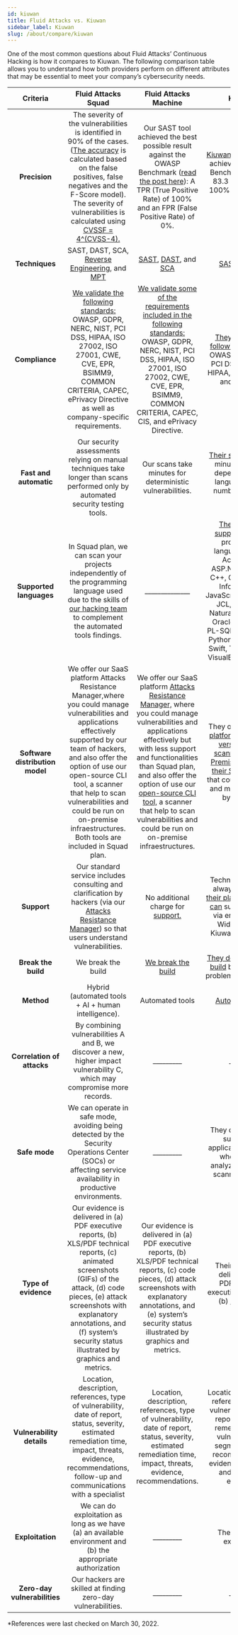 ```yaml
---
id: kiuwan
title: Fluid Attacks vs. Kiuwan
sidebar_label: Kiuwan
slug: /about/compare/kiuwan
---
```


One of the most common questions about
Fluid Attacks’ Continuous Hacking is
how it compares to Kiuwan.
The following comparison table allows
you to understand how both providers perform
on different attributes that may be essential
to meet your company’s cybersecurity needs.

|           **Criteria**          |                                                                                                                                                                  **Fluid Attacks  Squad**                                                                                                                                                                  |                                                                                                                                                                                                                   **Fluid Attacks Machine**                                                                                                                                                                                                                   |                                                                                                                                                                                             **Kiuwan***                                                                                                                                                                                            |
|:-------------------------------:|:----------------------------------------------------------------------------------------------------------------------------------------------------------------------------------------------------------------------------------------------------------------------------------------------------------------------------------------------------------:|:-------------------------------------------------------------------------------------------------------------------------------------------------------------------------------------------------------------------------------------------------------------------------------------------------------------------------------------------------------------------------------------------------------------------------------------------------------------:|:-------------------------------------------------------------------------------------------------------------------------------------------------------------------------------------------------------------------------------------------------------------------------------------------------------------------------------------------------------------------------------------------------:|
| **Precision**                   | The severity of the vulnerabilities is  identified in 90% of the cases. ([The  accuracy](/about/sla/accuracy/) is calculated based on the false  positives, false negatives and the F-Score  model). The severity of vulnerabilities is  calculated using [CVSSF = 4^(CVSS-4).](/about/faq/#adjustment-by-severity)                                        | Our SAST tool achieved the best possible  result against the OWASP Benchmark  ([read the post here](https://fluidattacks.com/blog/owasp-benchmark-fluid-attacks/)): A TPR (True Positive  Rate) of 100% and an FPR (False Positive  Rate) of 0%.                                                                                                                                                                                                              | [Kiuwan Code](https://www.kiuwan.com/blog/owasp-benchmark-diy/) Security achieved an   OWASP Benchmark score of 83.3 with a   TPR of 100% and an FPR of 16.7%.                                                                                                                                                                                                                                    |
| **Techniques**                  | SAST, DAST, SCA, [Reverse Engineering](https://fluidattacks.com/categories/re/), and [MPT](https://fluidattacks.com/categories/re/)                                                                                                                                                                                                                        | [SAST](https://fluidattacks.com/categories/sast/), [DAST](https://fluidattacks.com/categories/sast/), and [SCA](https://fluidattacks.com/categories/sca/)                                                                                                                                                                                                                                                                                                     | [SAST](https://www.kiuwan.com/code-security-sast/) and [SCA](https://www.kiuwan.com/insights-open-source/)                                                                                                                                                                                                                                                                                  |
| **Compliance**                  | [We validate the following standards:](https://docs.fluidattacks.com/criteria/compliance/)  OWASP, GDPR, NERC, NIST, PCI DSS,  HIPAA, ISO 27002, ISO 27001, CWE, CVE,  EPR, BSIMM9, COMMON CRITERIA,  CAPEC, ePrivacy Directive as well as  company-specific requirements.                                                                                 | [We validate some of the requirements  included in the following standards:](https://docs.fluidattacks.com/criteria/compliance/) OWASP, GDPR, NERC, NIST, PCI DSS,  HIPAA, ISO 27001, ISO 27002, CWE, CVE,  EPR, BSIMM9, COMMON CRITERIA,  CAPEC, CIS, and ePrivacy Directive.                                                                                                                                                                                | [They validate the following standards:](https://www.kiuwan.com/blog/security-standards-in-software-development/)  OWASP, NIST, CWE, PCI DSS,  MISRA-C, HIPAA, WASC, BIZEC, and  SEI CERT.                                                                                                                                                                                                        |
| **Fast and automatic**          | Our security assessments relying on manual techniques take longer than scans performed only by automated security testing tools.                                                                                                                                                                                                                                              | Our scans take minutes for deterministic   vulnerabilities.                                                                                                                                                                                                                                                                                                                                                                                                   | [Their scans](https://www.kiuwan.com/docs/pages/viewpage.action?pageId=17727689) can take minutes or hours,   depending on the language and the number   of lines of code.                                                                                                                                                                                                                        |
| **Supported languages**         | In Squad plan, we can scan your projects independently of the programming language used due to the skills of [our hacking team](https://fluidattacks.com/solutions/penetration-testing/) to complement the automated tools findings.                                                                                                                       |______________                                 | [Their solutions support](https://www.kiuwan.com/docs/pages/viewpage.action?pageId=17727588) following programming languages: ABAP, ActionScript, ASP.NET, C, Cobol, C++, C#, Go, HTML, Informix, Java, JavaScript/TypeScript, JCL, JSP, Kotlin, Natural, Objective C, OracleForms, PHP, PL-SQL, PowerScript, Python, RPG4, Scala, Swift, Transact-SQL, VisualBasic 6, VB.Net                     |
| **Software distribution model** | We offer our SaaS platform Attacks Resistance Manager,where you could manage vulnerabilities and applications effectively supported by our team of hackers, and also offer the option of use our open-source CLI tool, a scanner that help to scan vulnerabilities and could be run on on-premise infraestructures. Both tools are included in Squad plan. | We offer our SaaS platform [Attacks Resistance Manager,](https://docs.fluidattacks.com/machine/web/arm) where you could manage vulnerabilities and applications effectively but with less support and functionalities  than Squad plan, and also offer the option of use our [open-source CLI tool,](https://docs.fluidattacks.com/machine/scanner/plans/foss)  a  scanner that help to scan vulnerabilities and could be run on on-premise infraestructures. | They offer their [SaaS platform](https://www.kiuwan.com/docs/display/K5/Kiuwan+Cloud+Analyzer), also a [local version of their scanner](https://www.kiuwan.com/docs/display/K5/Kiuwan+Local+Analyzer), and [On-Premises version of their SaaS platform](https://www.kiuwan.com/docs/display/K5/Kiuwan+On-Premises+Distributed+Version) that could be installed and managed totally by the client. |
| **Support**                     | Our standard service includes consulting  and clarification by hackers (via our  [Attacks Resistance Manager](https://docs.fluidattacks.com/machine/web/arm)) so that users  understand vulnerabilities.                                                                                                                                                   | No additional charge for [support.](/machine/web/support/live-chat)                                                                                                                                                                                                                                                                                                                                                                                           | Technical support is always included [in   their plans](https://www.kiuwan.com/pricing/). [Customers can](https://www.kiuwan.com/docs/display/K5/Kiuwan+Technical+Support+Guide) submit requests   via email, the Help Widget, and the Kiuwan   Help Center                                                                                                                                                                          |
| **Break the build**             | We break the build                                                                                                                                                                                                                                                                                                                                         | [We break the build](https://fluidattacks.com/solutions/devsecops/)                                                                                                                                                                                                                                                                                                                                                                                           | [They do not break the build](https://www.kiuwan.com/press-releases/) but only   report problematic conditions                                                                                                                                                                                                                                                                                    |
| **Method**                      | Hybrid (automated tools + AI + human   intelligence).                                                                                                                                                                                                                                                                                                      | Automated tools                                                                                                                                                                                                                                                                                                                                                                                                                                               | [Automated tools.](https://www.kiuwan.com/insights-open-source/)                                                                                                                                                                                                                                                                                                                                  |
| **Correlation of attacks**      | By combining vulnerabilities A and B, we   discover a new, higher impact   vulnerability C, which may compromise   more records.                                                                                                                                                                                                                           | _________                                                                                                                                                                                                                                                                                                                                                                                                                                                     | _________                                                                                                                                                                                                                                                                                                                                                                                         |
| **Safe mode**                   | We can operate in safe mode, avoiding   being detected by the Security   Operations Center (SOCs) or affecting   service availability in productive   environments.                                                                                                                                                                                        | _________                                                                                                                                                                                                                                                                                                                                                                                                                                                     | They do not need to suspend the   application's service, whose code is   analyzed during the scanning process.                                                                                                                                                                                                                                                                                    |
| **Type of evidence**            | Our evidence is delivered in (a) PDF   executive reports, (b) XLS/PDF technical   reports, (c) animated screenshots (GIFs)   of the attack, (d) code pieces, (e) attack   screenshots with explanatory annotations,   and (f) system’s security status illustrated   by graphics and metrics.                                                              | Our evidence is delivered in (a) PDF executive reports, (b) XLS/PDF technical reports, (c) code pieces, (d) attack screenshots with explanatory annotations, and (e) system’s security status illustrated by graphics and metrics.                                                                                                                                                                                                                            | Their evidence is delivered in  (a) PDF/XML/CSV executive reports and   (b) [customized reports.](https://www.kiuwan.com/docs/display/K5/Getting+Started+with+Kiuwan)                                                                                                                                                                                                                             |
| **Vulnerability details**       | Location, description, references, type of vulnerability, date of report, status, severity, estimated remediation time, impact, threats, evidence, recommendations, follow-up and communications with a specialist                                                                                                                                         | Location, description, references, type of vulnerability, date of report, status, severity, estimated remediation time, impact, threats, evidence, recommendations.                                                                                                                                                                                                                                                                                           | Location, description, references, type of vulnerability, date of report, estimated remediation time, vulnerable code segment, threats, recommendations, evidence, vulnerable and fixed code examples.                                                                                                                                                                                            |
| **Exploitation**                | We can do exploitation as long as we   have (a) an available environment and   (b) the appropriate authorization                                                                                                                                                                                                                                           | _________                                                                                                                                                                                                                                                                                                                                                                                                                                                     | They cannot do exploitation.                                                                                                                                                                                                                                                                                                                                                                      |
| **Zero-day vulnerabilities**    | Our hackers are skilled at finding   zero-day vulnerabilities.                                                                                                                                                                                                                                                                                             | _________                                                                                                                                                                                                                                                                                                                                                                                                                                                     | _________                                                                                                                                                                                                                                                                                                                                                                                         |

*References were last checked on March 30, 2022.
